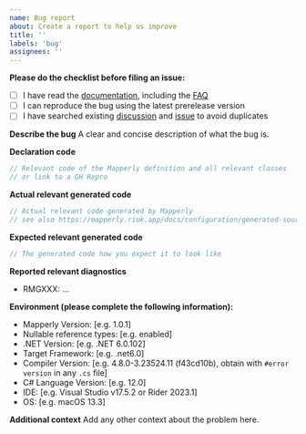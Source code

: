 ```yaml
---
name: Bug report
about: Create a report to help us improve
title: ''
labels: 'bug'
assignees: ''
---
```


**Please do the checklist before filing an issue:**
- [ ] I have read the [documentation](https://mapperly.riok.app), including the [FAQ](https://mapperly.riok.app/docs/getting-started/faq/)
- [ ] I can reproduce the bug using the latest prerelease version
- [ ] I have searched existing [discussion](https://github.com/riok/mapperly/discussions) and [issue](https://github.com/riok/mapperly/issues) to avoid duplicates

<!-- Feel free to remove sections of this template that do not apply including the checklist at the top. -->

**Describe the bug**
A clear and concise description of what the bug is.

**Declaration code**
```csharp
// Relevant code of the Mapperly definition and all relevant classes
// or link to a GH Repro
```

**Actual relevant generated code**
```csharp
// Actual relevant code generated by Mapperly
// see also https://mapperly.riok.app/docs/configuration/generated-source/
```

**Expected relevant generated code**
```csharp
// The generated code how you expect it to look like
```

**Reported relevant diagnostics**
* RMGXXX: ...

**Environment (please complete the following information):**
- Mapperly Version: [e.g. 1.0.1]
- Nullable reference types: [e.g. enabled]
- .NET Version: [e.g. .NET 6.0.102]
- Target Framework: [e.g. .net6.0]
- Compiler Version: [e.g. 4.8.0-3.23524.11 (f43cd10b), obtain with `#error version` in any `.cs` file]
- C# Language Version: [e.g. 12.0]
- IDE: [e.g. Visual Studio v17.5.2 or Rider 2023.1]
- OS: [e.g. macOS 13.3]

**Additional context**
Add any other context about the problem here.
